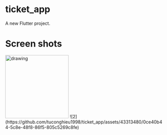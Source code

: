 # ticket_app

A new Flutter project.

# Screen shots
<img src="![1](https://github.com/tuconghieu1998/ticket_app/assets/43313480/284f6c3c-5fe5-4beb-a4a1-3e1bc5f8c0b0)" alt="drawing" width="200"/>
![2](https://github.com/tuconghieu1998/ticket_app/assets/43313480/0ce40b44-5c8e-48f8-86f5-805c5269c8fe)



